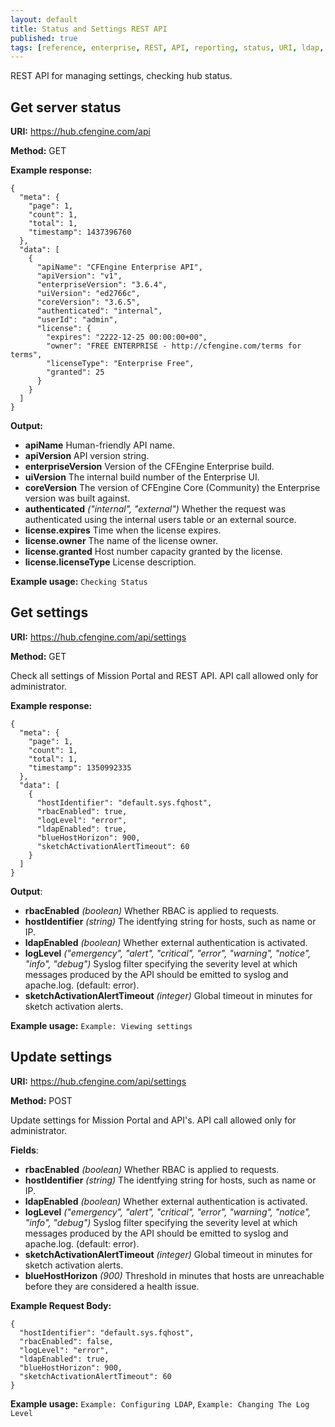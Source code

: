 ```yaml
---
layout: default
title: Status and Settings REST API
published: true
tags: [reference, enterprise, REST, API, reporting, status, URI, ldap, settings]
---
```


REST API for managing settings, checking hub status.

## Get server status

**URI:** https://hub.cfengine.com/api

**Method:** GET

**Example response:**

```
{
  "meta": {
    "page": 1,
    "count": 1,
    "total": 1,
    "timestamp": 1437396760
  },
  "data": [
    {
      "apiName": "CFEngine Enterprise API",
      "apiVersion": "v1",
      "enterpriseVersion": "3.6.4",
      "uiVersion": "ed2766c",
      "coreVersion": "3.6.5",
      "authenticated": "internal",
      "userId": "admin",
      "license": {
        "expires": "2222-12-25 00:00:00+00",
        "owner": "FREE ENTERPRISE - http://cfengine.com/terms for terms",
        "licenseType": "Enterprise Free",
        "granted": 25
      }
    }
  ]
}
```

**Output:**

* **apiName**
    Human-friendly API name.
* **apiVersion**
    API version string.
* **enterpriseVersion**
    Version of the CFEngine Enterprise build.
* **uiVersion**
    The internal build number of the Enterprise UI.
* **coreVersion**
    The version of CFEngine Core (Community) the Enterprise version was built against.
* **authenticated** *("internal", "external")*
    Whether the request was authenticated using the internal users table or an external source.
* **license.expires**
    Time when the license expires.
* **license.owner**
    The name of the license owner.
* **license.granted**
    Host number capacity granted by the license.
* **license.licenseType**
    License description.

**Example usage:** `Checking Status`

## Get settings

**URI:** https://hub.cfengine.com/api/settings

**Method:** GET

Check all settings of Mission Portal and REST API.
API call allowed only for administrator.

**Example response:**

```
{
  "meta": {
    "page": 1,
    "count": 1,
    "total": 1,
    "timestamp": 1350992335
  },
  "data": [
    {
      "hostIdentifier": "default.sys.fqhost",
      "rbacEnabled": true,
      "logLevel": "error",
      "ldapEnabled": true,
      "blueHostHorizon": 900,
      "sketchActivationAlertTimeout": 60
    }
  ]
}
```

**Output**:

* **rbacEnabled** *(boolean)*
    Whether RBAC is applied to requests.
* **hostIdentifier** *(string)*
    The identfying string for hosts, such as name or IP.
* **ldapEnabled** *(boolean)*
    Whether external authentication is activated.
* **logLevel** *("emergency", "alert", "critical", "error", "warning", "notice", "info", "debug")*
    Syslog filter specifying the severity level at which messages produced by the API should be emitted to syslog and apache.log. (default: error).
* **sketchActivationAlertTimeout** *(integer)*
    Global timeout in minutes for sketch activation alerts.

**Example usage:** `Example: Viewing settings`

## Update settings

**URI:** https://hub.cfengine.com/api/settings

**Method:** POST

Update settings for Mission Portal and API's. API call allowed only for
administrator.

**Fields**:

* **rbacEnabled** *(boolean)*
    Whether RBAC is applied to requests.
* **hostIdentifier** *(string)*
    The identfying string for hosts, such as name or IP.
* **ldapEnabled** *(boolean)*
    Whether external authentication is activated.
* **logLevel** *("emergency", "alert", "critical", "error", "warning", "notice", "info", "debug")*
    Syslog filter specifying the severity level at which messages produced by the API should be emitted to syslog and apache.log. (default: error).
* **sketchActivationAlertTimeout** *(integer)*
    Global timeout in minutes for sketch activation alerts.
* **blueHostHorizon** *(900)*
    Threshold in minutes that hosts are unreachable before they are considered a health issue.


**Example Request Body:**

```
{
  "hostIdentifier": "default.sys.fqhost",
  "rbacEnabled": false,
  "logLevel": "error",
  "ldapEnabled": true,
  "blueHostHorizon": 900,
  "sketchActivationAlertTimeout": 60
}
```

**Example usage:** `Example: Configuring LDAP`, `Example: Changing The Log Level`
